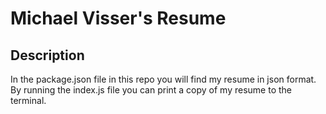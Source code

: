 # Michael Visser's Resume

## Description

In the package.json file in this repo you will find my resume in json format. By running the index.js file you can print a copy of my resume to the terminal.


